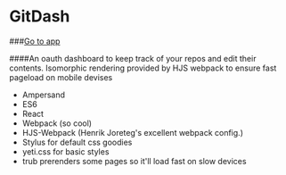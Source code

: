 # GitDash 
###[Go to app](http://gitdash.surge.sh)

####An oauth dashboard to keep track of your repos and edit their contents. Isomorphic rendering provided by HJS webpack to ensure fast pageload on mobile devises

* Ampersand
* ES6
* React
* Webpack (so cool)
* HJS-Webpack (Henrik Joreteg's excellent webpack config.)
* Stylus for default css goodies
* yeti.css for basic styles
* trub prerenders some pages so it'll load fast on slow devices



